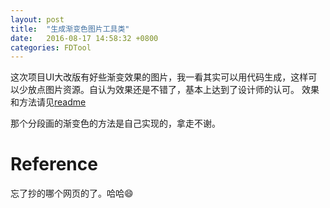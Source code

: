 ```yaml
---
layout: post
title:  "生成渐变色图片工具类"
date:   2016-08-17 14:58:32 +0800
categories: FDTool
---
```


这次项目UI大改版有好些渐变效果的图片，我一看其实可以用代码生成，这样可以少放点图片资源。自认为效果还是不错了，基本上达到了设计师的认可。
效果和方法请见[readme](https://github.com/toolazytoname/FDImageTool)


那个分段画的渐变色的方法是自己实现的，拿走不谢。


Reference
===

忘了抄的哪个网页的了。哈哈😄